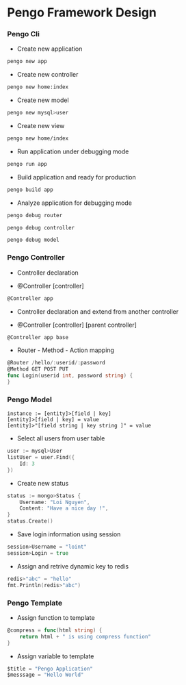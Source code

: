 # Pengo Framework Design 

### Pengo Cli
+ Create new application

```bash
pengo new app
```

+ Create new controller

```bash
pengo new home:index
```

+ Create new model

```bash
pengo new mysql>user
```

+ Create new view

```bash
pengo new home/index
```

+ Run application under debugging mode

```bash
pengo run app
```

+ Build application and ready for production

```bash
pengo build app
```

+ Analyze application for debugging mode

```bash
pengo debug router
```
```bash
pengo debug controller
```
```bash
pengo debug model
```

### Pengo Controller

+ Controller declaration
- @Controller [controller]
```go
@Controller app
```

+ Controller declaration and extend from another controller
- @Controller [controller] [parent controller]
```go
@Controller app base
```

+ Router - Method - Action mapping
```go
@Router /hello/:userid/:password
@Method GET POST PUT
func Login(userid int, password string) {
}
```

### Pengo Model
```
instance := [entity]>[field | key]
[entity]>[field | key] = value
[entity]>"[field string | key string ]" = value
```

+ Select all users from user table
```go
user := mysql>User 
listUser = user.Find({
	Id: 3
})
```

+ Create new status
```go
status := mongo>Status {
	Username: "Loi Nguyen",
	Content: "Have a nice day !",
}
status.Create()
```

+ Save login information using session
```go
session>Username = "loint"
session>Login = true 
```

+ Assign and retrive dynamic key to redis
```go
redis>"abc" = "hello"
fmt.Println(redis>"abc")
```

### Pengo Template
+ Assign function to template
```go
@compress = func(html string) {
	return html + " is using compress function"
}
```

+ Assign variable to template
```go
$title = "Pengo Application"	
$messsage = "Hello World"
```
